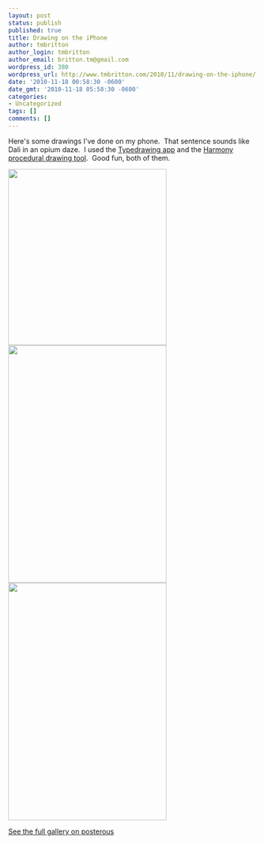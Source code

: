 ```yaml
---
layout: post
status: publish
published: true
title: Drawing on the iPhone
author: tmbritton
author_login: tmbritton
author_email: britton.tm@gmail.com
wordpress_id: 380
wordpress_url: http://www.tmbritton.com/2010/11/drawing-on-the-iphone/
date: '2010-11-18 00:58:30 -0600'
date_gmt: '2010-11-18 05:58:30 -0600'
categories:
- Uncategorized
tags: []
comments: []
---
```

<div class='posterous_autopost'>Here&#39;s some drawings I&#39;ve done on my phone.  That sentence sounds like Dali in an opium daze.  I used the <a href="http://itunes.apple.com/us/app/typedrawing/id314072879?mt=8">Typedrawing app</a> and the <a href="http://mrdoob.com/projects/harmony/">Harmony procedural drawing tool</a>.  Good fun, both of them.
<p><img src="http://posterous.com/getfile/files.posterous.com/austindrawers/3bByZQL78DsUejayIKv403uZpPuJhXL3LzS8S2Q8GFdVGWdDGnP6zqjyGUbq/harmony.jpg" width="320" height="356"/> <img src="http://posterous.com/getfile/files.posterous.com/austindrawers/dvu4bjZOfnSnCKqES0uX8OPnBLRHtqlAnyPOZebe0Qf3T3rgTeukWCnzUnYH/typedrawing1.jpg" width="320" height="480"/> <img src="http://posterous.com/getfile/files.posterous.com/austindrawers/y2vfW3a2xrD9fHyDGvmNGk1tec337Y2thaC8rkqwWgnxVPdVhlj88Bbm6Cxj/typedrawing2.jpg" width="320" height="480"/>
<div><a href='http://austin-drawers.com/drawing-on-the-iphone'>See the full gallery on posterous</a></div></p>
</div>
